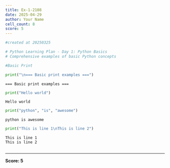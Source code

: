 ```yaml
---
title: Ex-1-2108
date: 2025-04-29
author: Your Name
cell_count: 8
score: 5
---
```


```python
#created at 20250325
```


```python
# Python Learning Plan - Day 1: Python Basics
# Comprehensive examples of basic Python concepts
```


```python
#Basic Print
```


```python
print("\n=== Basic print examples ===")
```

    
    === Basic print examples ===



```python
print("Hello world")
```

    Hello world



```python
print("python", "is", "awesome")
```

    python is awesome



```python
print("This is line 1\nThis is line 2")
```

    This is line 1
    This is line 2



```python

```


---
**Score: 5**